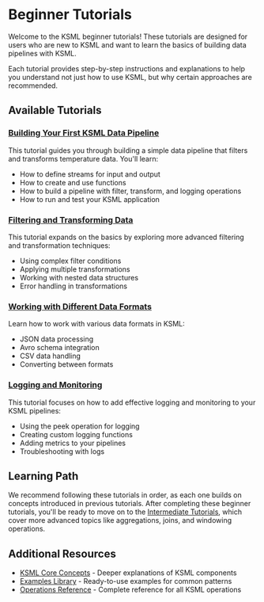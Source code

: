 # Beginner Tutorials

Welcome to the KSML beginner tutorials! These tutorials are designed for users who are new to KSML and want to learn the basics of building data pipelines with KSML.

Each tutorial provides step-by-step instructions and explanations to help you understand not just how to use KSML, but why certain approaches are recommended.

## Available Tutorials

### [Building Your First KSML Data Pipeline](../../getting-started/basics-tutorial.md)

This tutorial guides you through building a simple data pipeline that filters and transforms temperature data. You'll learn:

- How to define streams for input and output
- How to create and use functions
- How to build a pipeline with filter, transform, and logging operations
- How to run and test your KSML application

### [Filtering and Transforming Data](filtering-transforming.md)

This tutorial expands on the basics by exploring more advanced filtering and transformation techniques:

- Using complex filter conditions
- Applying multiple transformations
- Working with nested data structures
- Error handling in transformations

### [Working with Different Data Formats](data-formats.md)

Learn how to work with various data formats in KSML:

- JSON data processing
- Avro schema integration
- CSV data handling
- Converting between formats

### [Logging and Monitoring](logging-monitoring.md)

This tutorial focuses on how to add effective logging and monitoring to your KSML pipelines:

- Using the peek operation for logging
- Creating custom logging functions
- Adding metrics to your pipelines
- Troubleshooting with logs

## Learning Path

We recommend following these tutorials in order, as each one builds on concepts introduced in previous tutorials. After completing these beginner tutorials, you'll be ready to move on to the [Intermediate Tutorials](../intermediate/index.md), which cover more advanced topics like aggregations, joins, and windowing operations.

## Additional Resources

- [KSML Core Concepts](../../reference/stream-type-reference.md) - Deeper explanations of KSML components
- [Examples Library](../../resources/examples-library.md) - Ready-to-use examples for common patterns
- [Operations Reference](../../reference/operation-reference.md) - Complete reference for all KSML operations